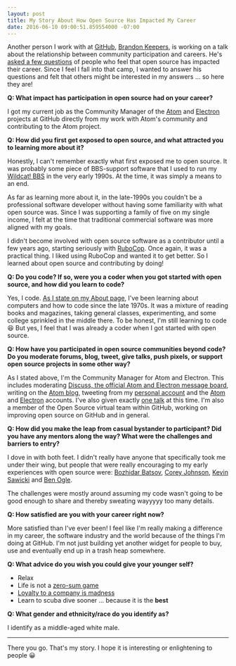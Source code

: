 ```yaml
---
layout: post
title: My Story About How Open Source Has Impacted My Career
date: 2016-06-10 09:00:51.859554000 -07:00
---
```


Another person I work with at [GitHub](https://github.com), [Brandon Keepers](https://github.com/bkeepers), is working on a talk about the relationship between community participation and careers. He's [asked a few questions](https://gist.github.com/bkeepers/b3bffa5b5d66f61a58f66c7cfddbca0a) of people who feel that open source has impacted their career. Since I feel I fall into that camp, I wanted to answer his questions and felt that others might be interested in my answers ... so here they are!

**Q: What impact has participation in open source had on your career?**

I got my current job as the Community Manager of the [Atom](https://github.com/atom/atom) and [Electron](https://github.com/electron/electron) projects at GitHub directly from my work with Atom's community and contributing to the Atom project.

**Q: How did you first get exposed to open source, and what attracted you to learning more about it?**

Honestly, I can't remember exactly what first exposed me to open source. It was probably some piece of BBS-support software that I used to run my [Wildcat! BBS](https://en.wikipedia.org/wiki/Wildcat!_BBS) in the very early 1990s. At the time, it was simply a means to an end.

As far as learning more about it, in the late-1990s you couldn't be a professional software developer without having some familiarity with what open source was. Since I was supporting a family of five on my single income, I felt at the time that traditional commercial software was more aligned with my goals.

I didn't become involved with open source software as a contributor until a few years ago, starting seriously with [RuboCop](https://github.com/bbatsov/rubocop). Once again, it was a practical thing. I liked using RuboCop and wanted it to get better. So I learned about open source and contributing by doing!

**Q: Do you code? If so, were you a coder when you got started with open source, and how did you learn to code?**

Yes, I code. [As I state on my About page](/about/), I've been learning about computers and how to code since the late 1970s. It was a mixture of reading books and magazines, taking general classes, experimenting, and some college sprinkled in the middle there. To be honest, I'm still learning to code :laughing: But yes, I feel that I was already a coder when I got started with open source.

**Q: How have you participated in open source communities beyond code? Do you moderate forums, blog, tweet, give talks, push pixels, or support open source projects in some other way?**

As I stated above, I'm the Community Manager for Atom and Electron. This includes moderating [Discuss, the official Atom and Electron message board](https://discuss.atom.io), writing on the [Atom blog](https://blog.atom.io), tweeting from my [personal account](https://twitter.com/leedohm) and the [Atom](https://twitter.com/AtomEditor) and [Electron](https://twitter.com/electronjs) accounts. I've also given exactly [one talk](https://speakerdeck.com/leedohm/conversational-aikido-1) at this time. I'm also a member of the Open Source virtual team within GitHub, working on improving open source on GitHub and in general.

**Q: How did you make the leap from casual bystander to participant? Did you have any mentors along the way? What were the challenges and barriers to entry?**

I dove in with both feet. I didn't really have anyone that specifically took me under their wing, but people that were really encouraging to my early experiences with open source were: [Bozhidar Batsov](https://github.com/bbatsov), [Corey Johnson](https://github.com/probablycorey), [Kevin Sawicki](https://github.com/kevinsawicki) and [Ben Ogle](https://github.com/benogle).

The challenges were mostly around assuming my code wasn't going to be good enough to share and thereby sweating wayyyyy too many details.

**Q: How satisfied are you with your career right now?**

More satisfied than I've ever been! I feel like I'm really making a difference in my career, the software industry and the world because of the things I'm doing at GitHub. I'm not just building yet another widget for people to buy, use and eventually end up in a trash heap somewhere.

**Q: What advice do you wish you could give your younger self?**

* Relax
* Life is not a [zero-sum game](https://en.wikipedia.org/wiki/Zero-sum_game)
* [Loyalty to a company is madness](https://heartmindcode.com/2013/08/16/loyalty-and-layoffs/)
* Learn to scuba dive sooner ... because it is the **best**

**Q: What gender and ethnicity/race do you identify as?**

I identify as a middle-aged white male.

-----

There you go. That's my story. I hope it is interesting or enlightening to people :grinning:
